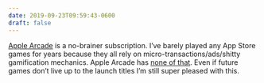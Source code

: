 ```yaml
---
date: 2019-09-23T09:59:43-0600
draft: false
---
```


[Apple Arcade](https://www.apple.com/apple-arcade/) is a no-brainer subscription. I’ve barely played any App Store games for years because they all rely on micro-transactions/ads/shitty gamification mechanics. Apple Arcade has [none of that](https://www.metafilter.com/183241/Imagine-not-being-screwed-with-while-you-play-mobile-games). Even if future games don’t live up to the launch titles I’m still super pleased with this.

